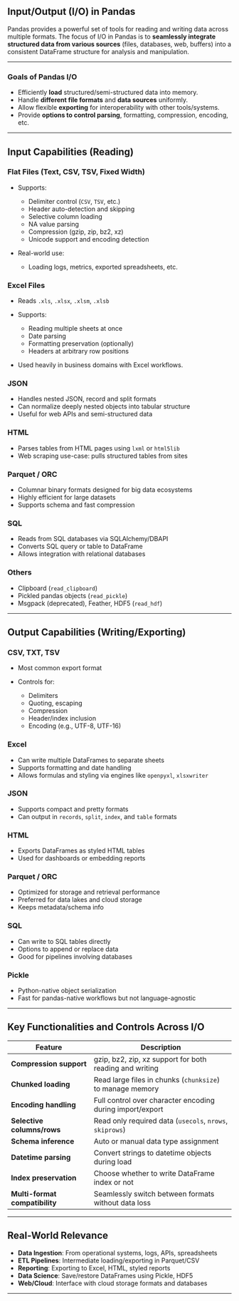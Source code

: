 ## Input/Output (I/O) in Pandas

Pandas provides a powerful set of tools for reading and writing data across multiple formats. The focus of I/O in Pandas is to **seamlessly integrate structured data from various sources** (files, databases, web, buffers) into a consistent DataFrame structure for analysis and manipulation.

---

### **Goals of Pandas I/O**

* Efficiently **load** structured/semi-structured data into memory.
* Handle **different file formats** and **data sources** uniformly.
* Allow flexible **exporting** for interoperability with other tools/systems.
* Provide **options to control parsing**, formatting, compression, encoding, etc.

---

## **Input Capabilities (Reading)**

### Flat Files (Text, CSV, TSV, Fixed Width)

* Supports:

  * Delimiter control (`CSV`, `TSV`, etc.)
  * Header auto-detection and skipping
  * Selective column loading
  * NA value parsing
  * Compression (gzip, zip, bz2, xz)
  * Unicode support and encoding detection
* Real-world use:

  * Loading logs, metrics, exported spreadsheets, etc.

### Excel Files

* Reads `.xls`, `.xlsx`, `.xlsm`, `.xlsb`
* Supports:

  * Reading multiple sheets at once
  * Date parsing
  * Formatting preservation (optionally)
  * Headers at arbitrary row positions
* Used heavily in business domains with Excel workflows.

### JSON

* Handles nested JSON, record and split formats
* Can normalize deeply nested objects into tabular structure
* Useful for web APIs and semi-structured data

### HTML

* Parses tables from HTML pages using `lxml` or `html5lib`
* Web scraping use-case: pulls structured tables from sites

### Parquet / ORC

* Columnar binary formats designed for big data ecosystems
* Highly efficient for large datasets
* Supports schema and fast compression

### SQL

* Reads from SQL databases via SQLAlchemy/DBAPI
* Converts SQL query or table to DataFrame
* Allows integration with relational databases

### Others

* Clipboard (`read_clipboard`)
* Pickled pandas objects (`read_pickle`)
* Msgpack (deprecated), Feather, HDF5 (`read_hdf`)

---

## **Output Capabilities (Writing/Exporting)**

### CSV, TXT, TSV

* Most common export format
* Controls for:

  * Delimiters
  * Quoting, escaping
  * Compression
  * Header/index inclusion
  * Encoding (e.g., UTF-8, UTF-16)

### Excel

* Can write multiple DataFrames to separate sheets
* Supports formatting and date handling
* Allows formulas and styling via engines like `openpyxl`, `xlsxwriter`

### JSON

* Supports compact and pretty formats
* Can output in `records`, `split`, `index`, and `table` formats

### HTML

* Exports DataFrames as styled HTML tables
* Used for dashboards or embedding reports

### Parquet / ORC

* Optimized for storage and retrieval performance
* Preferred for data lakes and cloud storage
* Keeps metadata/schema info

### SQL

* Can write to SQL tables directly
* Options to append or replace data
* Good for pipelines involving databases

### Pickle

* Python-native object serialization
* Fast for pandas-native workflows but not language-agnostic

---

## **Key Functionalities and Controls Across I/O**

| Feature                        | Description                                               |
| ------------------------------ | --------------------------------------------------------- |
| **Compression support**        | gzip, bz2, zip, xz support for both reading and writing   |
| **Chunked loading**            | Read large files in chunks (`chunksize`) to manage memory |
| **Encoding handling**          | Full control over character encoding during import/export |
| **Selective columns/rows**     | Read only required data (`usecols`, `nrows`, `skiprows`)  |
| **Schema inference**           | Auto or manual data type assignment                       |
| **Datetime parsing**           | Convert strings to datetime objects during load           |
| **Index preservation**         | Choose whether to write DataFrame index or not            |
| **Multi-format compatibility** | Seamlessly switch between formats without data loss       |

---

## Real-World Relevance

* **Data Ingestion**: From operational systems, logs, APIs, spreadsheets
* **ETL Pipelines**: Intermediate loading/exporting in Parquet/CSV
* **Reporting**: Exporting to Excel, HTML, styled reports
* **Data Science**: Save/restore DataFrames using Pickle, HDF5
* **Web/Cloud**: Interface with cloud storage formats and databases

---

